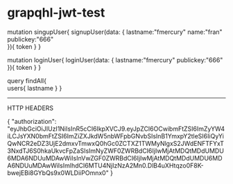 # grapqhl-jwt-test


mutation singupUser{
  signupUser(data: {
    lastname:"fmercury"
    name:"fran"
    publickey:"666"  
	}){
 		token 
	}
}

mutation loginUser{
  loginUser(data: {
    lastname:"fmercury"
    publickey:"666"  
	}){
 		token 
	}
}


query findAll{  
  users{
    lastname
  }
}

----
HTTP HEADERS

{
      "authorization": "eyJhbGciOiJIUzI1NiIsInR5cCI6IkpXVCJ9.eyJpZCI6OCwibmFtZSI6ImZyYW4iLCJsYXN0bmFtZSI6ImZiZXJkdW5nbWFpbGNvbSIsInB1YmxpY2tleSI6IiQyYiQwNCR2eDZ3UjE2dmxvTmwxQ0hGc0ZCTXZ1TWMyNlgxS2JWdENFTFYxT3NxdTJ6S0hkaUkvcFpZaSIsImNyZWF0ZWRBdCI6IjIwMjAtMDQtMDdUMDU6MDA6NDUuMDAwWiIsInVwZGF0ZWRBdCI6IjIwMjAtMDQtMDdUMDU6MDA6NDUuMDAwWiIsImlhdCI6MTU4NjIzNzA2Mn0.DlB4uXHtqzo0F8K-bwejEBi8GYbQs9x0WLDiiPOmnx0"
    }

